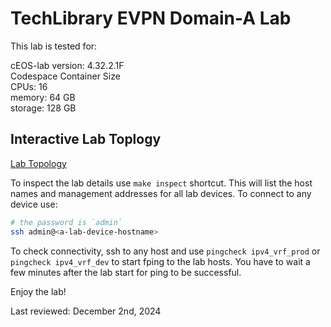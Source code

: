 # TechLibrary EVPN Domain-A Lab

This lab is tested for:  

  cEOS-lab version: 4.32.2.1F  
  Codespace Container Size  
    CPUs: 16  
    memory: 64 GB  
    storage: 128 GB  

## Interactive Lab Toplogy

[Lab Topology](https://{{gh.codespace_name}}-8080.{{gh.codespaces_port_forwarding_domain}}/graphite)

To inspect the lab details use `make inspect` shortcut. This will list the host names and management addresses for all lab devices.
To connect to any device use:

```bash
# the password is `admin`
ssh admin@<a-lab-device-hostname>
```

To check connectivity, ssh to any host and use `pingcheck ipv4_vrf_prod` or `pingcheck ipv4_vrf_dev` to start fping to the lab hosts. You have to wait a few minutes after the lab start for ping to be successful.

Enjoy the lab!

Last reviewed: December 2nd, 2024
